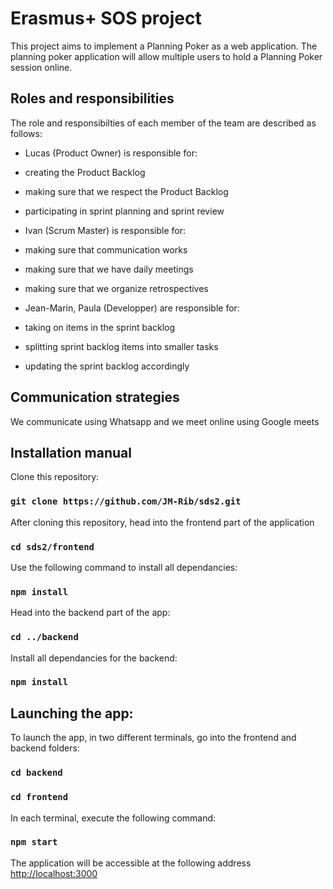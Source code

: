 # Erasmus+ SOS project 

This project aims to implement a Planning Poker as a web application.
The planning poker application will allow multiple users to hold a Planning Poker session online.


## Roles and responsibilities 
The role and responsibilties of each member of the team are described as follows:
- Lucas (Product Owner) is responsible for: 
 - creating the Product Backlog
 - making sure that we respect the Product Backlog
 - participating in sprint planning and sprint review

- Ivan (Scrum Master) is responsible for: 
 - making sure that communication works
 - making sure that we have daily meetings
 - making sure that we organize retrospectives

- Jean-Marin, Paula (Developper) are responsible for: 
 - taking on items in the sprint backlog
 - splitting sprint backlog items into smaller tasks
 - updating the sprint backlog accordingly 

## Communication strategies 
We communicate using Whatsapp and we meet online using Google meets

## Installation manual
Clone this repository:
### `git clone https://github.com/JM-Rib/sds2.git`

After cloning this repository, head into the frontend part of the application

### `cd sds2/frontend`

Use the following command to install all dependancies:

### `npm install`

Head into the backend part of the app:

### `cd ../backend`

Install all dependancies for the backend:

### `npm install`

## Launching the app:

To launch the app, in two different terminals, go into the frontend and backend folders:

### `cd backend`
### `cd frontend`

In each terminal, execute the following command:

### `npm start`

The application will be accessible at the following address [http://localhost:3000](http://localhost:3000) 

